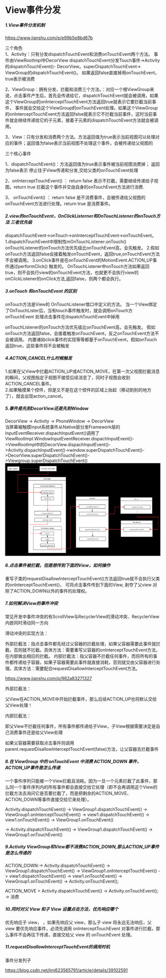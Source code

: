 # View事件分发


#####  1.View事件分发机制

https://www.jianshu.com/p/e99b5e8bd67b


三个角色  
1、Activity：只有分发dispatchTouchEvent和消费onTouchEvent两个方法。  事件由ViewRootImpl中DecorView
dispatchTouchEvent分发Touch事件->Activity的dispatchTouchEvent()-
DecorView。superDispatchTouchEvent-> ViewGroup的dispatchTouchEvent()。
如果返回false直接掉用onTouchEvent，true表示被消费

2、ViewGroup：拥有分发、拦截和消费三个方法。：对应一个根ViewGroup来说，点击事件产生后，首先会传递给它，dispatchTouchEvent就会被调用，如果这个ViewGroup的onInterceptTouchEvent方法返回true就表示它要拦截当前事件， 事件就会交给这个ViewGroup的onTouchEvent处理。如果这个ViewGroup的onInterceptTouchEvent方法返回false就表示它不拦截当前事件，这时当前事件就会继续传递给它的子元素，接着子元素的dispatchTouchEvent方法就会被调用。

3、View：只有分发和消费两个方法。方法返回值为true表示当前视图可以处理对应的事件；返回值为false表示当前视图不处理这个事件，会被传递给父视图的

三个核心事件

1、dispatchTouchEvent()：方法返回值为true表示事件被当前视图消费掉； 返回为false表示 停止往子View传递和分发,交给父类的onTouchEvent处理

2、onInterceptTouchEvent() ： return false 表示不拦截，需要继续传递给子视图。return true 拦截这个事件并交由自身的onTouchEvent方法进行消费.

3、 onTouchEvent() ： return false 是不消费事件，会被传递给父视图的onTouchEvent方法进行处理。return true 是消费事件。




##### 2.view的onTouchEvent，OnClickListerner和OnTouchListener的onTouch方法 三者优先级

 dispatchTouchEvent->onTouch->onInterceptTouchEvent->onTouchEvent。  
1.dispatchTouchEvent中限制性mOnTouchListener.onTouch()  onTouchListener的onTouch方法优先级比onTouchEvent高，会先触发。
2.假如onTouch方法返回false会接着触发onTouchEvent，返回true,onTouchEvent方法不会被调用。
3.onClick事件是在onTouchEvent的MotionEvent.ACTION_UP事件通过performClick() 触发的。 OnTouchListener中onTouch方法如果返回true，则不会执行view的onTouchEvent方法，也就更不会执行view的onClickListener的onClick方法,返回false，则两个都会执行。



##### 3.onTouch 和onTouchEvent 的区别
onTouch方法是View的 OnTouchListener借口中定义的方法。
当一个View绑定了OnTouchLister后，当有touch事件触发时，就会调用onTouch方
onTouchEvent  处理点击事件在dispatchTouchEvent中掉用


 onTouchListener的onTouch方法优先级比onTouchEvent高，会先触发。
 假如onTouch方法返回false，会接着触发onTouchEvent，反之onTouchEvent方法不会被调用。
 内置诸如click事件的实现等等都基于onTouchEvent，假如onTouch返回true，这些事件将不会被触发



##### 4.ACTION_CANCEL什么时候触发
1.如果在父View中拦截ACTION_UP或ACTION_MOVE，在第一次父视图拦截消息的瞬间，父视图指定子视图不接受后续消息了，同时子视图会收到ACTION_CANCEL事件。  
2.如果触摸某个控件，但是又不是在这个控件的区域上抬起（移动到别的地方了），就会出现action_cancel。


##### 5.事件是先到DecorView还是先到Window
DecorView -> Activity -> PhoneWindow -> DecorView  
当屏幕被触摸input系统事件从Native层分发Framework层的InputEventReceiver.dispachInputEvent()调用了ViewRootImpl.WindowInputEventReceiver.dispachInputEvent()->ViewRootImpl中的DecorView.dispachInputEvent()->Activity.dispachInputEvent()->window.superDispatchTouchEvent()->DecorView.superDispatchTouchEvent()->Viewgroup.superDispatchTouchEvent()
 <img src="../img/viewfenfa1.png" width = "600" height = "300" alt="图片名称" align=center />






#####  6.点击事件被拦截，但是想传到下面的View，如何操作
重写子类的requestDisallowInterceptTouchEvent()方法返回true就不会执行父类的onInterceptTouchEvent()， 可将点击事件传到下面的View, 剥夺了父view 对除了ACTION_DOWN以外的事件的处理权。



#####  7.如何解决View的事件冲突




常见开发中事件冲突的有ScrollView与RecyclerView的滑动冲突、RecyclerView内嵌同时滑动同一方向


滑动冲突的实现方法：

外部拦截法：指点击事件都先经过父容器的拦截处理，如果父容器需要此事件就拦截，否则就不拦截。具体方法：需要重写父容器的onInterceptTouchEvent方法，在内部做出相应的拦截。
内部拦截法：指父容器不拦截任何事件，而将所有的事件都传递给子容器，如果子容器需要此事件就直接消耗，否则就交由父容器进行处理。具体方法：需要配合requestDisallowInterceptTouchEvent方法。

https://www.jianshu.com/p/982a83271327


外部拦截法：

父View在ACTION_MOVE中开始拦截事件，那么后续ACTION_UP也将默认交给父View处理！


内部拦截法：

即父View不拦截任何事件，所有事件都传递给子View，子View根据需要决定是自己消费事件还是给父View处理


如果父容器需要获取点击事件则调用 parent.requestDisallowInterceptTouchEvent(false)方法，让父容器去拦截事件



##### 8.在 ViewGroup 中的 onTouchEvent 中消费 ACTION_DOWN 事件，ACTION_UP事件是怎么传递

一个事件序列只能被一个View拦截且消耗。因为一旦一个元素拦截了此事件，那么同一个事件序列内的所有事件都会直接交给它处理（即不会再调用这个View的拦截方法去询问它是否要拦截了，而是把剩余的ACTION_MOVE、ACTION_DOWN等事件直接交给它来处理）。

Activity.dispatchTouchEvent() -> ViewGroup1.dispatchTouchEvent() -> ViewGroup1.onInterceptTouchEvent() -> view1.dispatchTouchEvent() -> view1.onTouchEvent() -> ViewGroup1.onTouchEvent()


-> Activity.dispatchTouchEvent()
-> ViewGroup1.dispatchTouchEvent()
-> ViewGroup1.onTouchEvent()



##### 9.Activity ViewGroup和View都不消费ACTION_DOWN,那么ACTION_UP事件是怎么传递的

ACTION_DOWN:-> Activity.dispatchTouchEvent() -> ViewGroup1.dispatchTouchEvent() -> ViewGroup1.onInterceptTouchEvent() -> view1.dispatchTouchEvent() -> view1.onTouchEvent() -> ViewGroup1.onTouchEvent() -> Activity.onTouchEvent();

ACTION_MOVE > Activity.dispatchTouchEvent()
-> Activity.onTouchEvent();
-> 消费




#####  10.同时对父 View 和子 View 设置点击方法，优先响应哪个
 优先响应子 view， ，如果先响应父 view，那么子 view 将永远无法响应，父 view 要优先响应事件，必须先调用 onInterceptTouchEvent 对事件进行拦截，那么事件不会再往下传递，直接交给父 view 的 onTouchEvent 处理。




#####  11.requestDisallowInterceptTouchEvent的调用时机


事件分发列子

https://blog.csdn.net/lmj623565791/article/details/39102591


